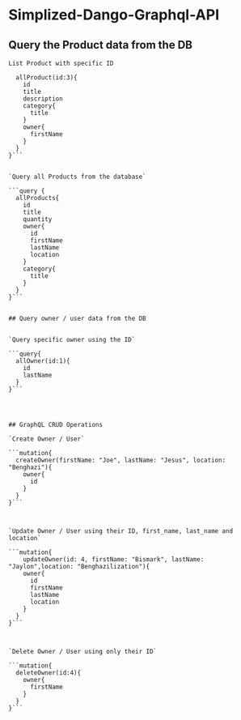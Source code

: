 # Simplized-Dango-Graphql-API



## Query the Product data  from the DB


`List Product with specific ID`

```query{
  allProduct(id:3){
    id
    title
    description
    category{
      title
    }
    owner{
      firstName
    }
  }
}```


`Query all Products from the database`

```query {
  allProducts{
    id
    title
    quantity
    owner{
      id
      firstName
      lastName
      location
    }
    category{
      title
    }
  }
}```


## Query owner / user data from the DB


`Query specific owner using the ID`

```query{
  allOwner(id:1){
    id
    lastName
  }
}```




## GraphQL CRUD Operations

`Create Owner / User`

```mutation{
  createOwner(firstName: "Joe", lastName: "Jesus", location: "Benghazi"){
    owner{
      id
    }
  }
}```



`Update Owner / User using their ID, first_name, last_name and location`

```mutation{
	updateOwner(id: 4, firstName: "Bismark", lastName: "Jaylon",location: "Benghazilization"){
    owner{
      id
      firstName
      lastName
      location
    }
  }
}```



`Delete Owner / User using only their ID`

```mutation{
  deleteOwner(id:4){
    owner{
      firstName
    }
  }
}```